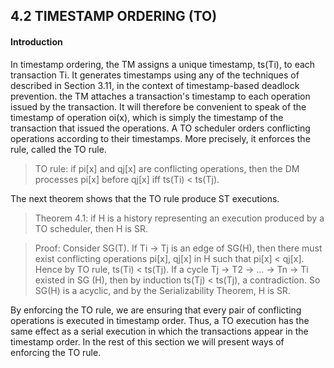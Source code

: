 4.2 TIMESTAMP ORDERING (TO)
-----------------

#### Introduction

In timestamp ordering, the TM assigns a unique timestamp, ts(Ti), to each transaction Ti. It generates timestamps using any 
of the techniques of described in Section 3.11, in the context of timestamp-based deadlock prevention. the TM attaches a 
transaction's timestamp to each operation issued by the transaction. It will therefore be convenient to speak of the timestamp 
of operation oi(x), which is simply the timestamp of the transaction that issued the operations. A TO scheduler orders 
conflicting operations according to their timestamps. More precisely, it enforces the rule, called the TO rule.

> TO rule: if pi[x] and qj[x] are conflicting operations, then the DM processes pi[x] before qj[x] iff ts(Ti) < ts(Tj).

The next theorem shows that the TO rule produce ST executions.

> Theorem 4.1: if H is a history representing an execution produced by a TO scheduler, then H is SR.

> Proof: Consider SG(T). If Ti -> Tj is an edge of SG(H), then there must exist conflicting operations pi[x], qj[x] in H such 
> that pi[x] < qj[x]. Hence by TO rule, ts(Ti) < ts(Tj). If a cycle Tj -> T2 -> ... -> Tn -> Ti existed in SG (H), then by 
induction ts(Tj) < ts(Tj), a contradiction. So SG(H) is a acyclic, and by the Serializability Theorem, H is SR.

By enforcing the TO rule, we are ensuring that every pair of conflicting operations is executed in timestamp order. Thus, a TO 
execution has the same effect as a serial execution in which the transactions appear in the timestamp order. In the rest of 
this section we will present ways of enforcing the TO rule.





